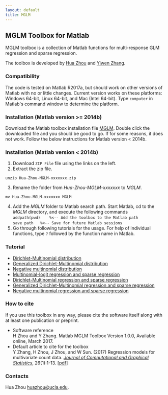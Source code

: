 ```yaml
---
layout: default
title: MGLM
---
```


## MGLM Toolbox for Matlab

MGLM toolbox is a collection of Matlab functions for multi-response GLM regression and sparse regression.

The toolbox is developed by [Hua Zhou](http://hua-zhou.github.io) and [Yiwen Zhang](http://Yiwen-Zhang.github.io).

### Compatibility

The code is tested on Matlab R2017a, but should work on other versions of Matlab with no or little changes. Current version works on these platforms: Windows 64-bit, Linux 64-bit, and Mac (Intel 64-bit). Type `computer` in Matlab's command window to determine the platform.

### Installation (Matlab version >= 2014b)

Download the Matlab toolbox installation file [MGLM](./MGLM). Double click the downloaded file and you should be good to go. If for some reasons, it does not work. Follow the below instructions for Matlab version < 2014b.


### Installation (Matlab version < 2014b)

1. Download `ZIP File` file using the links on the left.  2. Extract the zip file.  
```
unzip Hua-Zhou-MGLM-xxxxxxx.zip
```
3. Rename the folder from *Hua-Zhou-MGLM-xxxxxxx* to *MGLM*.  
```
mv Hua-Zhou-MGLM-xxxxxxx MGLM
```
4. Add the *MGLM* folder to Matlab search path. Start Matlab, cd to the *MGLM* directory, and execute the following commands  
`addpath(pwd)	 %<-- Add the toolbox to the Matlab path`  
`save path	 %<-- Save for future Matlab sessions`
5. Go through following tutorials for the usage. For help of individual functions, type `?` followed by the function name in Matlab.

### Tutorial

* [Dirichlet-Multinomial distribution](./html/demo_dirmn.html)
* [Generalized Dirichlet-Multinomial distribution](./html/demo_gendirmn.html) 
* [Negative multinomial distribution](./html/demo_negmn.html) 
* [Multinomial-logit regression and sparse regression](./html/demo_mnlogitreg.html)
* [Dirichlet-Multinomial regression and sparse regression](./html/demo_dirmnreg.html)
* [Generalized Dirichlet-Multinomial regression and sparse regression](./html/demo_gendirmnreg.html)
* [Negative multinomial regression and sparse regression](./html/demo_negmnreg.html)


### How to cite

If you use this toolbox in any way, please cite the software itself along with at least one publication or preprint.

* Software reference  
H Zhou and Y Zhang. Matlab MGLM Toolbox Version 1.0.0, Available online, March 2017.  
* Default article to cite for the toolbox  
Y Zhang, H Zhou, J Zhou, and W Sun. (2017) Regression models for multivariate count data. [_Journal of Computational and Graphical Statistics_](http://www.tandfonline.com/doi/abs/10.1080/10618600.2016.1154063), 26(1):1-13. \[[pdf](http://hua-zhou.github.io/media/pdf/ZhangZhouZhouSun17mglm.pdf)\]

### Contacts

Hua Zhou <huazhou@ucla.edu>. 

